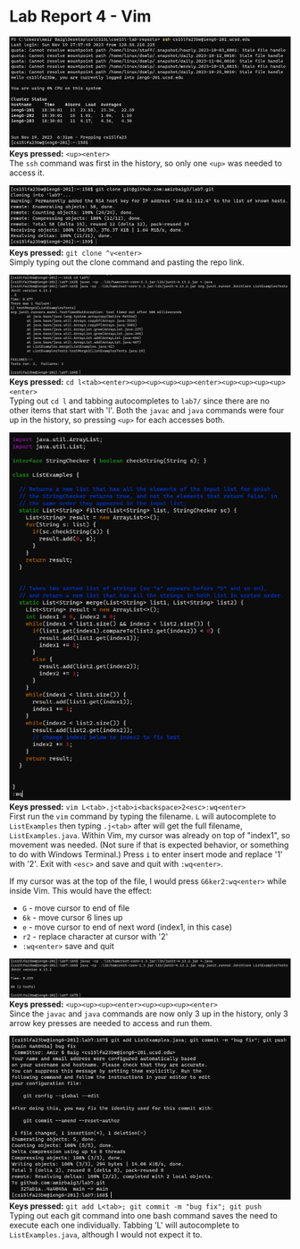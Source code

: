 # Lab Report 4 - Vim

![step_4](images/lab-4/step-4.PNG)
**Keys pressed:** `<up><enter>`  
The `ssh` command was first in the history, so only one `<up>` was needed to access it.

![step_5](images/lab-4/step-5.PNG)
**Keys pressed:** `git clone ^v<enter>`  
Simply typing out the clone command and pasting the repo link.

![step_6](images/lab-4/step-6.PNG)
**Keys pressed:** `cd l<tab><enter><up><up><up><up><enter><up><up><up><up><enter>`  
Typing out `cd l` and tabbing autocompletes to `lab7/` since there are no other items that start with 'l'. Both the `javac` and `java` commands were four up in the history, so pressing `<up>` for each accesses both.

![step_7](images/lab-4/step-7.PNG)
**Keys pressed:** `vim L<tab>.j<tab>i<backspace>2<esc>:wq<enter>`  
First run the `vim` command by typing the filename. `L` will autocomplete to `ListExamples` then typing `.j<tab>` after will get the full filename, `ListExamples.java`. Within Vim, my cursor was already on top of "index1", so movement was needed. (Not sure if that is expected behavior, or something to do with Windows Terminal.) Press `i` to enter insert mode and replace '1' with '2'. Exit with `<esc>` and save and quit with `:wq<enter>`.  

If my cursor was at the top of the file, I would press `G6ker2:wq<enter>` while inside Vim. This would have the effect:
- `G` - move cursor to end of file
- `6k` - move cursor 6 lines up
- `e` - move cursor to end of next word (index1, in this case)
- `r2` - replace character at cursor with '2'
- `:wq<enter>` save and quit  
  
![step_8](images/lab-4/step-8.PNG)
**Keys pressed:** `<up><up><up><enter><up><up><up><enter>`  
Since the `javac` and `java` commands are now only 3 up in the history, only 3 arrow key presses are needed to access and run them.

![step_9](images/lab-4/step-9.PNG)
**Keys pressed:** `git add L<tab>; git commit -m "bug fix"; git push`  
Typing out each git command into one bash command saves the need to execute each one individually. Tabbing 'L' will autocomplete to `ListExamples.java`, although I would not expect it to.
